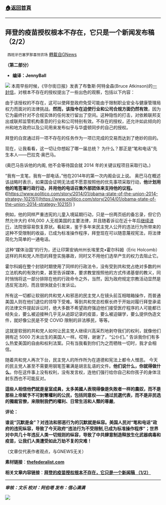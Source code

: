 ###  [:house:返回首頁](https://github.com/ourhimalayas/txt)
---


## 拜登的疫苗授权根本不存在，它只是一个新闻发布稿 （2/2）
` 西班牙巴塞罗那喜悦农场` [轉載自GNews](https://gnews.org/zh-hans/1584137/)

**（第二部分）**

- **编译：JennyBall**

![](https://assets.gnews.org/wp-content/uploads/2021/10/tempsnip280.png)
本周早些时候，《华尔街日报》发表了布鲁斯·阿特金森(Bruce Atkinson)的[一封信](https://www.wsj.com/articles/vaccine-mandate-covid-19-biden-osha-rule-legal-11633381896)，对根本不存在的授权提出了一些出色的观察，包括以下内容：

由于该授权的不存在，这可以使拜登政府免受可能由于限制职业安全与健康管理局权力而面对的法律挑战。**然而，该指令在迫使行业和公司合规方面仍然有效**，因为它为最终针对不合规实体的任何发行留出了空间。这种隐性的打击，对依赖联邦支出或联邦监管机构善意的行业和公司特别有效。不存在的授权，还允许如此倾向的州和地方政府以及公司用来发布似乎与华盛顿同步的自己的授权。

拜登的白宫通过将一项不存在的任务作为一项已完成的交易而达到了绝妙的目的。

现在，让我看看，这一切让你想起了哪一届总统？ 为什么？那正是“笔和电话”先生本人——巴拉克·奥巴马。

(奥巴马告诉他的内阁, 他不会等待国会就 2014 年的关键议程项目采取行动。)

“我有一支笔，我有一部电话，”他在2014年的第一次内阁会议上说。 奥巴马在概述该战略时表示，如果国会证明无法或不愿意按照他的优先事项采取行动，**他计划用他的笔签署行政行动，并用他的电话召集外部团体来支持他的议程。(**[https://www.politico.com/story/2014/01/obama-state-of-the-union-2014-strategy-102151](https://www.politico.com/story/2014/01/obama-state-of-the-union-2014-strategy-102151) )

例如，他的同样严重违宪的儿童入境延期行动，只是一份两页纸的备忘录，但它仍然允许大约 616,000 人无视美国的主要法律，并且随着诉讼在近十年后[继续进行](https://www.cbsnews.com/news/daca-judge-orders-u-s-to-close-program-for-dreamers-calling-it-illegal/)，法院很容易恢复原状。看起来，鉴于多年来民主党人公开的违法行为所带来的这种不受限制的收益，已成为标准操作程序，拜登现在可以随意蔑视宪法，将法律简化为简单的一通电话。

这种“媒体治国”的行为，还让印第安纳州州长埃里克•霍尔科姆（Eric Holcomb）这样的共和党人所怨的拜登实施暴政，同时又不用他们选举产生的权力去阻止它。

霍尔科姆在整个封锁时期使用了同样的行政法令，没有受到共和党占绝对多数的州立法机构的有效约束，甚至告诉媒体，要求教堂按照他的方式传递基督的教义，同时悄悄将这一部分排除在他的行政命令之外，当然，因为政府规定宗教活动显然是违反宪法的，而且很快就会引发诉讼。

所有这一切都让软弱的共和党人和邪恶的民主党人在镜头前互相暗箱操作，而普通美国人则在他们退位的领导下受难。等到共和党总检察长终于开始对履行拜登承诺的法律文件提起诉讼时，绝大多数不希望政府强迫他们接受医疗程序的人可能都已经失业，要么被迫接种几乎无从追踪记录的疫苗，要么被迫辍学，要么提供伪造文件，就好像公民是不受 COVID 限制的非法移民，等等。

这就是软弱的共和党人如何让民主党人继续兴高采烈地剥夺我们的权利，就像他们拥有近 5000 万未出生的美国人一样。哎呀，谢谢了，“公仆们。” 告诉我你们有多么热爱美国的自由和权利法案。只有当我看到你们为之而牺牲一切时，我才会相信。

随着共和党人再次下台，民主党人的所作所为在道德和宪法上都令人憎恶。 今天的民主党人甚至不需要用钢笔签署满是胡言乱语的文件。**他们说什么，你就得做什么**。你在这件事上没有权利，没有发言权，连他们强行给你自己和你孩子的身体注射东西也不可能反对。

**這些人相信他們就是皇室成員，太多美國人表現得像是失敗者一样的農奴，而不是那些上帝賦予不可剝奪權利的公民，包括同意权——通过民選代表，而不是非民选的獨裁官僚，来限制我們的權利、日常生活和人類的尊嚴**。

**评论：**

**谁说“沉默是金”？对违法和邪恶行为的沉默就是纵容。美国人民对“笔和电话”政府的违宪纵容，导致了今天政府“违法行为不受限制,已成为标准操作程序”；世界对中共几十年违反人类一切规则的纵容，导致了中共肆意制造释放生化武器病毒和疫苗，让我们人类遭受如此万劫不复的灾难！**

（文章仅代表作者观点，与GNEWS无关）

**素材链接**：**[thefederalist.com](https://thefederalist.com/2021/10/07/joe-bidens-vaccine-mandate-doesnt-exist-its-just-a-press-release/)**

**相关文章内容链接**：**[拜登的疫苗授权根本不存在，它只是一个新闻稿 （1/2）](https://gnews.org/zh-hans/1584031/)**

* * *

***审核：文乐
校对：阿伯塔
发布：信心满满***

![](https://assets.gnews.org/wp-content/uploads/2021/10/tempsnip190.png)
